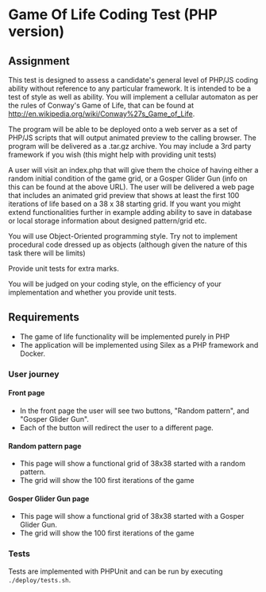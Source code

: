 # Game Of Life Coding Test (PHP version)
## Assignment
This test is designed to assess a candidate's general level of PHP/JS coding ability without reference to any particular framework. It is intended to be a test of style as well as ability. You will implement a cellular automaton as per the rules of Conway's Game of Life, that can be found at http://en.wikipedia.org/wiki/Conway%27s_Game_of_Life.
 
The program will be able to be deployed onto a web server as a set of PHP/JS scripts that will output animated preview to the calling browser. The program will be delivered as a .tar.gz archive. You may include a 3rd party framework if you wish (this might help with providing unit tests)
 
A user will visit an index.php that will give them the choice of having either a random initial condition of the game grid, or a Gosper Glider Gun (info on this can be found at the above URL).  The user will be delivered a web page that includes an animated grid preview that shows at least the first 100 iterations of life based on a 38 x 38 starting grid. If you want you might extend functionalities further in example adding ability to save in database or local storage information about designed pattern/grid etc.
 
You will use Object-Oriented programming style. Try not to implement procedural code dressed up as objects (although given the nature of this task there will be limits)
 
Provide unit tests for extra marks. 
 
You will be judged on your coding style, on the efficiency of your implementation and whether you provide unit tests.

## Requirements
* The game of life functionality will be implemented purely in PHP
* The application will be implemented using Silex as a PHP framework and Docker.

### User journey

#### Front page
* In the front page the user will see two buttons, "Random pattern", and "Gosper Glider Gun". 
* Each of the button will redirect the user to a different page. 

#### Random pattern page
* This page will show a functional grid of 38x38 started with a random pattern.
* The grid will show the 100 first iterations of the game

#### Gosper Glider Gun page
* This page will show a functional grid of 38x38 started with a Gosper Glider Gun.
* The grid will show the 100 first iterations of the game

### Tests
Tests are implemented with PHPUnit and can be run by executing `./deploy/tests.sh`.